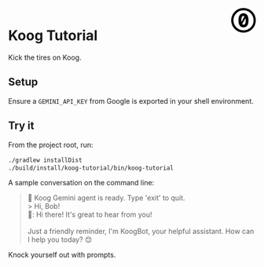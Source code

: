 <a href="./LICENSE.md">
<img src="./images/cc0.svg" alt="Creative Commons Public Domain Dedication"
align="right" width="10%" height="auto"/>
</a>

# Koog Tutorial

Kick the tires on Koog.

## Setup

Ensure a `GEMINI_API_KEY` from Google is exported in your shell environment.

## Try it

From the project root, run:

```shell
./gradlew installDist
./build/install/koog-tutorial/bin/koog-tutorial
```

A sample conversation on the command line:

> 🤖 Koog Gemini agent is ready. Type 'exit' to quit.<br>
> \> Hi, Bob!<br>
> 🤖: Hi there! It's great to hear from you!<br>
> <br>
> Just a friendly reminder, I'm KoogBot, your helpful assistant. How can I help you today? 😊

Knock yourself out with prompts.
